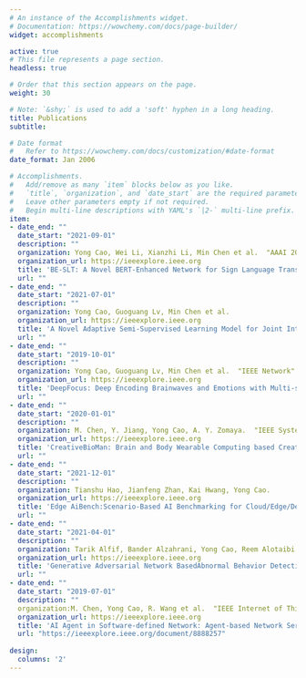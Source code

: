 ```yaml
---
# An instance of the Accomplishments widget.
# Documentation: https://wowchemy.com/docs/page-builder/
widget: accomplishments

active: true
# This file represents a page section.
headless: true

# Order that this section appears on the page.
weight: 30

# Note: `&shy;` is used to add a 'soft' hyphen in a long heading.
title: Publications
subtitle:

# Date format
#   Refer to https://wowchemy.com/docs/customization/#date-format
date_format: Jan 2006

# Accomplishments.
#   Add/remove as many `item` blocks below as you like.
#   `title`, `organization`, and `date_start` are the required parameters.
#   Leave other parameters empty if not required.
#   Begin multi-line descriptions with YAML's `|2-` multi-line prefix.
item:
- date_end: ""
  date_start: "2021-09-01"
  description: ""
  organization: Yong Cao, Wei Li, Xianzhi Li, Min Chen et al.  "AAAI 2022"
  organization_url: https://ieeexplore.ieee.org
  title: 'BE-SLT: A Novel BERT-Enhanced Network for Sign Language Translation (under review)'
  url: ""
- date_end: ""
  date_start: "2021-07-01"
  description: ""
  organization: Yong Cao, Guoguang Lv, Min Chen et al.
  organization_url: https://ieeexplore.ieee.org
  title: 'A Novel Adaptive Semi-Supervised Learning Model for Joint Intent Detection and Slot Filling (under review)'
  url: ""
- date_end: ""
  date_start: "2019-10-01"
  description: ""
  organization: Yong Cao, Guoguang Lv, Min Chen et al.  "IEEE Network"
  organization_url: https://ieeexplore.ieee.org
  title: 'DeepFocus: Deep Encoding Brainwaves and Emotions with Multi-scenario Behavior Analytics for Human Attention Enhancement'
  url: ""
- date_end: ""
  date_start: "2020-01-01"
  description: ""
  organization: M. Chen, Y. Jiang, Yong Cao, A. Y. Zomaya.  "IEEE Systems, Man, and Cybernetics Magazine"
  organization_url: https://ieeexplore.ieee.org
  title: 'CreativeBioMan: Brain and Body Wearable Computing based Creative Gaming System'
  url: ""
- date_end: ""
  date_start: "2021-12-01"
  description: ""
  organization: Tianshu Hao, Jianfeng Zhan, Kai Hwang, Yong Cao. 
  organization_url: https://ieeexplore.ieee.org
  title: 'Edge AiBench:Scenario-Based AI Benchmarking for Cloud/Edge/Device Computing (under review)'
  url: ""
- date_end: ""
  date_start: "2021-04-01"
  description: ""
  organization: Tarik Alfif, Bander Alzahrani, Yong Cao, Reem Alotaibi et al. "Journal of Ambient Intelligence and Humanized Computing"
  organization_url: https://ieeexplore.ieee.org
  title: 'Generative Adversarial Network BasedAbnormal Behavior Detection in Massive CrowdVideos: A Hajj Case Study'
  url: ""
- date_end: ""
  date_start: "2019-07-01"
  description: ""
  organization:M. Chen, Yong Cao, R. Wang et al.  "IEEE Internet of Things Journal"
  organization_url: https://ieeexplore.ieee.org
  title: 'AI Agent in Software-defined Network: Agent-based Network Service Prediction and Wireless Resource Scheduling Optimization'
  url: "https://ieeexplore.ieee.org/document/8888257"
  
design:
  columns: '2' 
---
```

